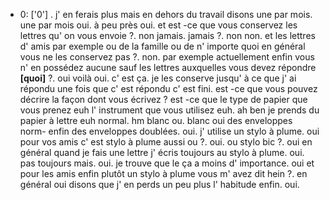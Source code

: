  * 0: ['0']
	.
	 j' en ferais plus mais en dehors du travail disons une par mois.
	 une par mois oui.
	 à peu près oui.
	 et est -ce que vous conservez les lettres qu' on vous envoie ?.
	 non jamais.
	 jamais ?.
	 non non.
	 et les lettres d' amis par exemple ou de la famille ou de n' importe quoi en général vous ne les conservez pas ?.
	 non.
	 par exemple actuellement enfin vous n' en possédez aucune sauf les lettres auxquelles vous devez répondre **[quoi]** ?.
	 oui voilà oui.
	 c' est ça.
	 je les conserve jusqu' à ce que j' ai répondu une fois que c' est répondu c' est fini.
	 est -ce que vous pouvez décrire la façon dont vous écrivez ? est -ce que le type de papier que vous prenez euh l' instrument que vous utilisez euh.
	 ah ben je prends du papier à lettre euh normal.
	 hm blanc ou.
	 blanc oui des enveloppes norm- enfin des enveloppes doublées.
	 oui.
	 j' utilise un stylo à plume.
	 oui pour vos amis c' est stylo à plume aussi ou ?.
	 oui.
	 ou stylo bic ?.
	 oui en général quand je fais une lettre j' écris toujours au stylo à plume.
	 oui.
	 pas toujours mais.
	 oui.
	 je trouve que le ça a moins d' importance.
	 oui et pour les amis enfin plutôt un stylo à plume vous m' avez dit hein ?.
	 en général oui disons que j' en perds un peu plus l' habitude enfin.
	 oui.
	
